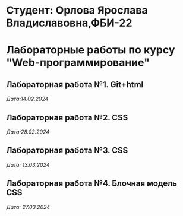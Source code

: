 # Студент: Орлова Ярослава Владиславовна,ФБИ-22

# Лабораторные работы по курсу "Web-программирование"

## Лабораторная работа №1. Git+html

*Дата:14.02.2024*

## Лабораторная работа №2. CSS

*Дата:28.02.2024*

## Лабораторная работа №3. CSS

*Дата: 13.03.2024*

## Лабораторная работа №4. Блочная модель CSS

*Дата: 27.03.2024*